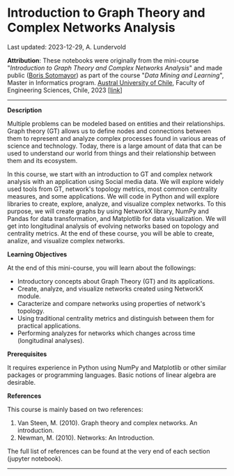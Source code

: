# Introduction to Graph Theory and Complex Networks Analysis

Last updated: 2023-12-29, A. Lundervold


**Attribution**:
These notebooks were originally from the mini-course "_Introduction to Graph Theory and Complex Networks Analysis_" and made public ([Boris Sotomayor](https://scholar.google.com/citations?user=LOfxUloAAAAJ&hl=en)) as part of the course "_Data Mining and Learning_", Master in Informatics program. [Austral University of Chile](https://international.uach.cl/faculties/#1499403628837-62835e19-1210), Faculty of Engineering Sciences, Chile, 2023  [[link](https://github.com/bsotomayorg/UACh-MIN-Graph_NLP)]

-----

**Description**

Multiple problems can be modeled based on entities and their relationships. Graph theory (GT) allows us to define nodes and connections between them to represent and analyze complex processes found in various areas of science and technology. Today, there is a large amount of data that can be used to understand our world from things and their relationship between them and its ecosystem.

In this course, we start with an introduction to GT and complex network analysis with an application using Social media data. We will explore widely used tools from GT, network's topology metrics, most common centrality measures, and some applications. We will code in Python and will explore libraries to create, explore, analyze, and visualize complex networks. To this purpose, we will create graphs by using NetworkX library, NumPy and Pandas for data transformation, and Matplotlib for data visualization. We will get into longitudinal analysis of evolving networks based on topology and centrality metrics. At the end of these course, you will be able to create, analize, and visualize complex networks.

**Learning Objectives**

At the end of this mini-course, you will learn about the followings:

+ Introductory concepts about Graph Theory (GT) and its applications.
+ Create, analyze, and visualize networks created using NetworkX module.
+ Caracterize and compare networks using properties of network's topology.
+ Using traditional centrality metrics and distinguish between them for practical applications.
+ Performing analyzes for networks which changes across time (longitudinal analyses). 


**Prerequisites**

It requires experience in Python using NumPy and Matplotlib or other similar packages or programming languages. Basic notions of linear algebra are desirable.

**References**

This course is mainly based on two references:
1. Van Steen, M. (2010). Graph theory and complex networks. An introduction.
2. Newman, M. (2010). Networks: An Introduction.

The full list of references can be found at the very end of each section (jupyter notebook).

---
